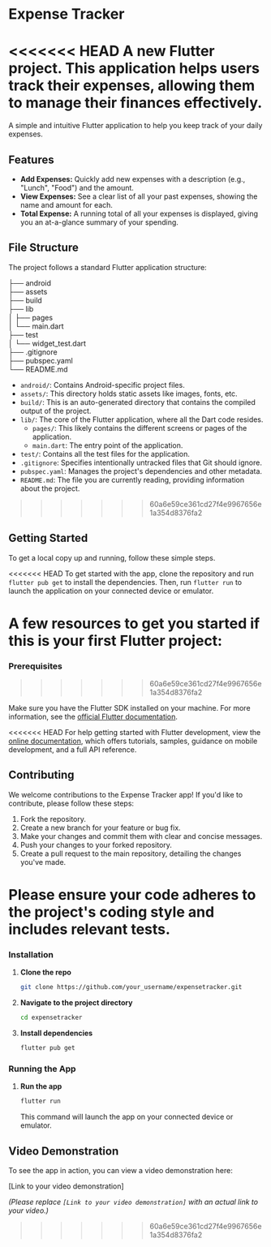 # Expense Tracker

<<<<<<< HEAD
A new Flutter project. This application helps users track their expenses, allowing them to manage their finances effectively.
=======
A simple and intuitive Flutter application to help you keep track of your daily expenses.

## Features

-   **Add Expenses:** Quickly add new expenses with a description (e.g., "Lunch", "Food") and the amount.
-   **View Expenses:** See a clear list of all your past expenses, showing the name and amount for each.
-   **Total Expense:** A running total of all your expenses is displayed, giving you an at-a-glance summary of your spending.

## File Structure

The project follows a standard Flutter application structure:

├── android <br>
├── assets <br>
├── build <br>
├── lib <br>
│ ├── pages <br>
│ └── main.dart <br>
├── test <br>
│ └── widget_test.dart <br>
├── .gitignore <br>
├── pubspec.yaml <br>
└── README.md <br>


-   `android/`: Contains Android-specific project files. 
-   `assets/`: This directory holds static assets like images, fonts, etc.
-   `build/`: This is an auto-generated directory that contains the compiled output of the project.
-   `lib/`: The core of the Flutter application, where all the Dart code resides.
    -   `pages/`: This likely contains the different screens or pages of the application.
    -   `main.dart`: The entry point of the application. 
-   `test/`: Contains all the test files for the application. 
-   `.gitignore`: Specifies intentionally untracked files that Git should ignore.
-   `pubspec.yaml`: Manages the project's dependencies and other metadata. 
-   `README.md`: The file you are currently reading, providing information about the project.
>>>>>>> 60a6e59ce361cd27f4e9967656e1a354d8376fa2

## Getting Started

To get a local copy up and running, follow these simple steps.

<<<<<<< HEAD
To get started with the app, clone the repository and run `flutter pub get` to install the dependencies. Then, run `flutter run` to launch the application on your connected device or emulator.

A few resources to get you started if this is your first Flutter project:
=======
### Prerequisites
>>>>>>> 60a6e59ce361cd27f4e9967656e1a354d8376fa2

Make sure you have the Flutter SDK installed on your machine. For more information, see the [official Flutter documentation](https://flutter.dev/docs/get-started/install). 

<<<<<<< HEAD
For help getting started with Flutter development, view the
[online documentation](https://docs.flutter.dev/), which offers tutorials,
samples, guidance on mobile development, and a full API reference.

## Contributing

We welcome contributions to the Expense Tracker app! If you'd like to contribute, please follow these steps:

1.  Fork the repository.
2.  Create a new branch for your feature or bug fix.
3.  Make your changes and commit them with clear and concise messages.
4.  Push your changes to your forked repository.
5.  Create a pull request to the main repository, detailing the changes you've made.

Please ensure your code adheres to the project's coding style and includes relevant tests.
=======
### Installation

1.  **Clone the repo**
    ```sh
    git clone https://github.com/your_username/expensetracker.git
    ```
2.  **Navigate to the project directory**
    ```sh
    cd expensetracker
    ```
3.  **Install dependencies**
    ```sh
    flutter pub get
    ```

### Running the App

1.  **Run the app**
    ```sh
    flutter run
    ```
    This command will launch the app on your connected device or emulator. 

## Video Demonstration

To see the app in action, you can view a video demonstration here:

[Link to your video demonstration]

*(Please replace `[Link to your video demonstration]` with an actual link to your video.)*
>>>>>>> 60a6e59ce361cd27f4e9967656e1a354d8376fa2
